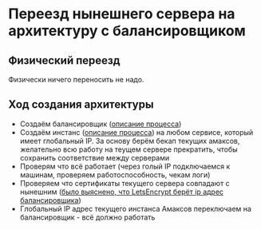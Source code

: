 # Переезд нынешнего сервера на архитектуру с балансировщиком

## Физический переезд
Физически ничего переносить не надо.

## Ход создания архитектуры

* Создаём балансировщик ([описание процесса](https://confluence.travelline.lan/pages/viewpage.action?pageId=90417223))
* Создаём инстанс ([описание процесса](https://confluence.travelline.lan/pages/viewpage.action?pageId=90417431)) на любом сервисе, который имеет глобальный IP. За основу берём бекап текущих амаксов, желательно всю работу на теущем сервере прекратить, чтобы сохранить соответствие между серверами
* Проверям что всё работает (через голый IP подключаемся к машинам, проверяем работоспособность, чекам логи)
* Проверяем что сертификаты текущего сервера совпадают с нынешним (<u>было выяснено, что LetsEncrypt берёт ip адрес балансировщика</u>)
* Глобальный IP адрес текущего инстанса Амаксов переключаем на балансировщик - всё должно работать
